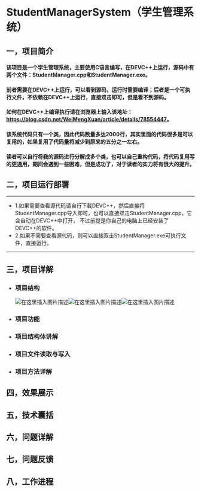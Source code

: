 # StudentManagerSystem（学生管理系统）
## 一，项目简介
  #### 该项目是一个学生管理系统，主要使用C语言编写，在DEVC++上运行，源码中有两个文件：StudentManager.cpp和StudentManager.exe。
  #### 前者需要在DEVC++上运行，可以看到源码，运行时需要编译；后者是一个可执行文件，不依赖在DEVC++上运行，直接双击即可，但是看不到源码。
  #### 如何在DEVC++上编译执行请在浏览器上输入该地址：<https://blog.csdn.net/WeiMengXuan/article/details/78554447>。
  #### 该系统代码只有一个类，因此代码数量多达2000行，其实里面的代码很多是可以复用的，如果复用了代码量将减少到原来的五分之一左右。
  #### 读者可以自行将我的源码进行分解成多个类，也可以自己重构代码，将代码复用写的更通用，期间会遇到一些困难，但是成功了，对于读者的实力将有很大的提升。
## 二，项目运行部署
---
 - 1.如果需要查看源代码请自行下载DEVC++，然后直接将StudentManager.cpp导入即可，也可以直接双击StudentManager.cpp，它会自动在DEVC++中打开，   不过前提是你自己的电脑上已经安装了DEVC++的软件。
 - 2.如果不需要查看源代码，则可以直接双击StudentManager.exe可执行文件，直接运行。
---
## 三，项目详解
  
 - ###  项目结构
	![在这里插入图片描述](https://img-blog.csdnimg.cn/20191012124143682.png?x-oss-process=image/watermark,type_ZmFuZ3poZW5naGVpdGk,shadow_10,text_aHR0cHM6Ly9ibG9nLmNzZG4ubmV0L3FxXzM4MTcwNTI2,size_16,color_FFFFFF,t_70)![在这里插入图片描述](https://img-blog.csdnimg.cn/20191012124230355.png?x-oss-process=image/watermark,type_ZmFuZ3poZW5naGVpdGk,shadow_10,text_aHR0cHM6Ly9ibG9nLmNzZG4ubmV0L3FxXzM4MTcwNTI2,size_16,color_FFFFFF,t_70)![在这里插入图片描述](https://img-blog.csdnimg.cn/20191012124254884.png?x-oss-process=image/watermark,type_ZmFuZ3poZW5naGVpdGk,shadow_10,text_aHR0cHM6Ly9ibG9nLmNzZG4ubmV0L3FxXzM4MTcwNTI2,size_16,color_FFFFFF,t_70)
 

 - ###  项目功能

 - ###  项目结构体讲解

 - ###  项目文件读取与写入

 - ###  项目方法详解

## 四，效果展示
## 五，技术囊括
## 六，问题详解
## 七，问题反馈
## 八，工作进程
